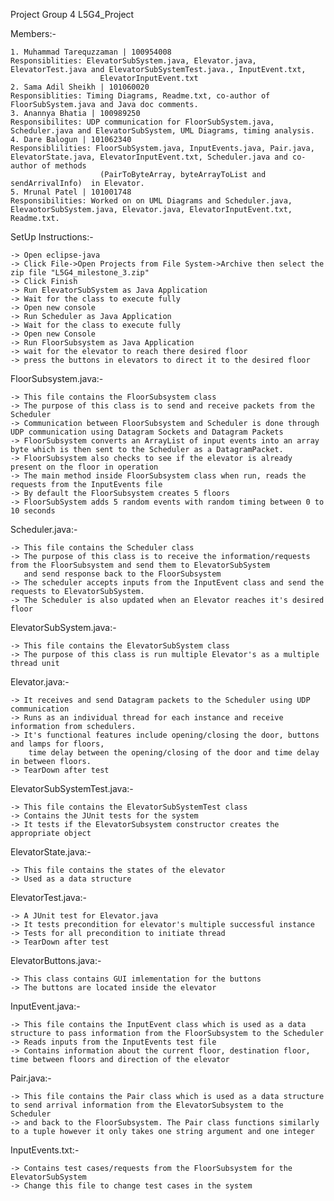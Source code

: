 Project Group 4
L5G4_Project


Members:-

	1. Muhammad Tarequzzaman | 100954008
	Responsiblities: ElevatorSubSystem.java, Elevator.java, ElevatorTest.java and ElevatorSubSystemTest.java., InputEvent.txt, 
						ElevatorInputEvent.txt
	2. Sama Adil Sheikh | 101060020
	Responsiblities: Timing Diagrams, Readme.txt, co-author of FloorSubSystem.java and Java doc comments.
	3. Anannya Bhatia | 100989250
	Responsibilites: UDP communication for FloorSubSystem.java, Scheduler.java and ElevatorSubSystem, UML Diagrams, timing analysis.
	4. Dare Balogun | 101062340
	Responsiblilities: FloorSubSystem.java, InputEvents.java, Pair.java, ElevatorState.java, ElevatorInputEvent.txt, Scheduler.java and co-author of methods 
						(PairToByteArray, byteArrayToList and sendArrivalInfo)  in Elevator.
	5. Mrunal Patel | 101001748
	Responsibilities: Worked on on UML Diagrams and Scheduler.java, ElevaotorSubSystem.java, Elevator.java, ElevatorInputEvent.txt, Readme.txt.


SetUp Instructions:-

	-> Open eclipse-java
	-> Click File->Open Projects from File System->Archive then select the zip file "L5G4_milestone_3.zip"
	-> Click Finish
	-> Run ElevatorSubSystem as Java Application
	-> Wait for the class to execute fully
	-> Open new console
	-> Run Scheduler as Java Application
	-> Wait for the class to execute fully
	-> Open new Console
	-> Run FloorSubsystem as Java Application
	-> wait for the elevator to reach there desired floor
	-> press the buttons in elevators to direct it to the desired floor
	

FloorSubsystem.java:-

	-> This file contains the FloorSubsystem class
	-> The purpose of this class is to send and receive packets from the Scheduler
	-> Communication between FloorSubsystem and Scheduler is done through UDP communication using Datagram Sockets and Datagram Packets
	-> FloorSubsystem converts an ArrayList of input events into an array byte which is then sent to the Scheduler as a DatagramPacket. 
	-> FloorSubsystem also checks to see if the elevator is already present on the floor in operation
	-> The main method inside FloorSubsystem class when run, reads the requests from the InputEvents file
	-> By default the FloorSubsystem creates 5 floors
	-> FloorSubSystem adds 5 random events with random timing between 0 to 10 seconds

Scheduler.java:-

	-> This file contains the Scheduler class
	-> The purpose of this class is to receive the information/requests from the FloorSubsystem and send them to ElevatorSubSystem
	   and send response back to the FloorSubsystem
	-> The scheduler accepts inputs from the InputEvent class and send the requests to ElevatorSubSystem. 
	-> The Scheduler is also updated when an Elevator reaches it's desired floor

ElevatorSubSystem.java:-

	-> This file contains the ElevatorSubSystem class
	-> The purpose of this class is run multiple Elevator's as a multiple thread unit
	
Elevator.java:-

	-> It receives and send Datagram packets to the Scheduler using UDP communication
	-> Runs as an individual thread for each instance and receive information from schedulers. 	
	-> It's functional features include opening/closing the door, buttons and lamps for floors,
		time delay between the opening/closing of the door and time delay in between floors.
	-> TearDown after test 

ElevatorSubSystemTest.java:-
	
	-> This file contains the ElevatorSubSystemTest class 
	-> Contains the JUnit tests for the system
	-> It tests if the ElevatorSubsystem constructor creates the appropriate object

ElevatorState.java:-

	-> This file contains the states of the elevator
	-> Used as a data structure

ElevatorTest.java:-

	-> A JUnit test for Elevator.java 
	-> It tests precondition for elevator's multiple successful instance 
	-> Tests for all precondition to initiate thread 
	-> TearDown after test  
	
ElevatorButtons.java:-
	
	-> This class contains GUI imlementation for the buttons
	-> The buttons are located inside the elevator
	
InputEvent.java:-

	-> This file contains the InputEvent class which is used as a data structure to pass information from the FloorSubsystem to the Scheduler
	-> Reads inputs from the InputEvents test file
	-> Contains information about the current floor, destination floor, time between floors and direction of the elevator

Pair.java:-
	
	-> This file contains the Pair class which is used as a data structure to send arrival information from the ElevatorSubsystem to the Scheduler
	-> and back to the FloorSubsystem. The Pair class functions similarly to a tuple however it only takes one string argument and one integer


InputEvents.txt:-

	-> Contains test cases/requests from the FloorSubsystem for the ElevatorSubSystem 
	-> Change this file to change test cases in the system





































	
